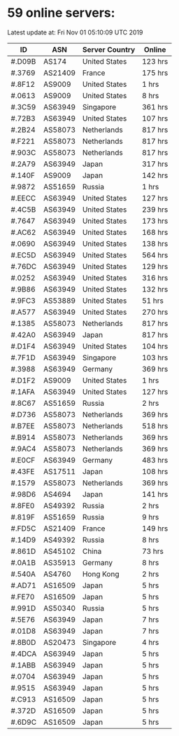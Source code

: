 # 59 online servers:

Latest update at: Fri Nov 01 05:10:09 UTC 2019

| ID | ASN | Server Country | Online |
| -- | --- | -------------- | ------ |
| #.D09B | AS174 | United States | 123 hrs |
| #.3769 | AS21409 | France | 175 hrs |
| #.8F12 | AS9009 | United States | 1 hrs |
| #.0613 | AS9009 | United States | 8 hrs |
| #.3C59 | AS63949 | Singapore | 361 hrs |
| #.72B3 | AS63949 | United States | 107 hrs |
| #.2B24 | AS58073 | Netherlands | 817 hrs |
| #.F221 | AS58073 | Netherlands | 817 hrs |
| #.903C | AS58073 | Netherlands | 817 hrs |
| #.2A79 | AS63949 | Japan | 317 hrs |
| #.140F | AS9009 | Japan | 142 hrs |
| #.9872 | AS51659 | Russia | 1 hrs |
| #.EECC | AS63949 | United States | 127 hrs |
| #.4C5B | AS63949 | United States | 239 hrs |
| #.7647 | AS63949 | United States | 173 hrs |
| #.AC62 | AS63949 | United States | 168 hrs |
| #.0690 | AS63949 | United States | 138 hrs |
| #.EC5D | AS63949 | United States | 564 hrs |
| #.76DC | AS63949 | United States | 129 hrs |
| #.0252 | AS63949 | United States | 316 hrs |
| #.9B86 | AS63949 | United States | 132 hrs |
| #.9FC3 | AS53889 | United States | 51 hrs |
| #.A577 | AS63949 | United States | 270 hrs |
| #.1385 | AS58073 | Netherlands | 817 hrs |
| #.42A0 | AS63949 | Japan | 817 hrs |
| #.D1F4 | AS63949 | United States | 104 hrs |
| #.7F1D | AS63949 | Singapore | 103 hrs |
| #.3988 | AS63949 | Germany | 369 hrs |
| #.D1F2 | AS9009 | United States | 1 hrs |
| #.1AFA | AS63949 | United States | 127 hrs |
| #.8C67 | AS51659 | Russia | 2 hrs |
| #.D736 | AS58073 | Netherlands | 369 hrs |
| #.B7EE | AS58073 | Netherlands | 518 hrs |
| #.B914 | AS58073 | Netherlands | 369 hrs |
| #.9AC4 | AS58073 | Netherlands | 369 hrs |
| #.E0CF | AS63949 | Germany | 483 hrs |
| #.43FE | AS17511 | Japan | 108 hrs |
| #.1579 | AS58073 | Netherlands | 369 hrs |
| #.98D6 | AS4694 | Japan | 141 hrs |
| #.8FE0 | AS49392 | Russia | 2 hrs |
| #.819F | AS51659 | Russia | 9 hrs |
| #.FD5C | AS21409 | France | 149 hrs |
| #.14D9 | AS49392 | Russia | 8 hrs |
| #.861D | AS45102 | China | 73 hrs |
| #.0A1B | AS35913 | Germany | 8 hrs |
| #.540A | AS4760 | Hong Kong | 2 hrs |
| #.AD71 | AS16509 | Japan | 5 hrs |
| #.FE70 | AS16509 | Japan | 5 hrs |
| #.991D | AS50340 | Russia | 5 hrs |
| #.5E76 | AS63949 | Japan | 7 hrs |
| #.01D8 | AS63949 | Japan | 7 hrs |
| #.8B0D | AS20473 | Singapore | 4 hrs |
| #.4DCA | AS63949 | Japan | 5 hrs |
| #.1ABB | AS63949 | Japan | 5 hrs |
| #.0704 | AS63949 | Japan | 5 hrs |
| #.9515 | AS63949 | Japan | 5 hrs |
| #.C913 | AS16509 | Japan | 5 hrs |
| #.372D | AS16509 | Japan | 5 hrs |
| #.6D9C | AS16509 | Japan | 5 hrs |

